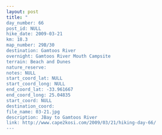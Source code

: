 ```yaml
---
layout: post
title: "
day_number: 66
post_id: NULL
hike_date: 2009-03-21
km: 18.3
map_number: 29B/30
destination: Gamtoos River
overnight: Gamtoos River Mouth Campsite
terrain: Beach and Dunes
nature_reserve: 
notes: NULL
start_coord_lat: NULL
start_coord_long: NULL
end_coord_lat: -33.961667
end_coord_long: 25.04835
start_coord: NULL
destination_coord: 
file_name: 03-21.jpg
description: JBay to Gamtoos River
link: http://www.cape2kosi.com/2009/03/21/hiking-day-66/
---
```

